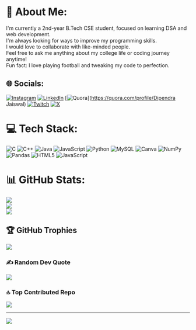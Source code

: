 # 💫 About Me:
I'm currently a 2nd-year B.Tech CSE student, focused on learning DSA and web development.<br>I'm always looking for ways to improve my programming skills.<br>I would love to collaborate with like-minded people.<br>Feel free to ask me anything about my college life or coding journey anytime!<br>Fun fact: I love playing football and tweaking my code to perfection.


## 🌐 Socials:
[![Instagram](https://img.shields.io/badge/Instagram-%23E4405F.svg?logo=Instagram&logoColor=white)](https://instagram.com/dipendra.dev_) [![LinkedIn](https://img.shields.io/badge/LinkedIn-%230077B5.svg?logo=linkedin&logoColor=white)](https://linkedin.com/in/www.linkedin.com/in/dipendra-jaiswal-b0ba4327b) [![Quora](https://img.shields.io/badge/Quora-%23B92B27.svg?logo=Quora&logoColor=white)](https://quora.com/profile/Dipendra Jaiswal) [![Twitch](https://img.shields.io/badge/Twitch-%239146FF.svg?logo=Twitch&logoColor=white)](https://twitch.tv/chatwhizkid) [![X](https://img.shields.io/badge/X-black.svg?logo=X&logoColor=white)](https://x.com/Dipendra2004) 

# 💻 Tech Stack:
![C](https://img.shields.io/badge/c-%2300599C.svg?style=for-the-badge&logo=c&logoColor=white) ![C++](https://img.shields.io/badge/c++-%2300599C.svg?style=for-the-badge&logo=c%2B%2B&logoColor=white) ![Java](https://img.shields.io/badge/java-%23ED8B00.svg?style=for-the-badge&logo=openjdk&logoColor=white) ![JavaScript](https://img.shields.io/badge/javascript-%23323330.svg?style=for-the-badge&logo=javascript&logoColor=%23F7DF1E) ![Python](https://img.shields.io/badge/python-3670A0?style=for-the-badge&logo=python&logoColor=ffdd54) ![MySQL](https://img.shields.io/badge/mysql-4479A1.svg?style=for-the-badge&logo=mysql&logoColor=white) ![Canva](https://img.shields.io/badge/Canva-%2300C4CC.svg?style=for-the-badge&logo=Canva&logoColor=white) ![NumPy](https://img.shields.io/badge/numpy-%23013243.svg?style=for-the-badge&logo=numpy&logoColor=white) ![Pandas](https://img.shields.io/badge/pandas-%23150458.svg?style=for-the-badge&logo=pandas&logoColor=white) ![HTML5](https://img.shields.io/badge/html5-%23E34F26.svg?style=for-the-badge&logo=html5&logoColor=white) ![JavaScript](https://img.shields.io/badge/javascript-%23323330.svg?style=for-the-badge&logo=javascript&logoColor=%23F7DF1E)
# 📊 GitHub Stats:
![](https://github-readme-stats.vercel.app/api?username=Dipendra2004&theme=dark&hide_border=false&include_all_commits=false&count_private=false)<br/>
![](https://github-readme-streak-stats.herokuapp.com/?user=Dipendra2004&theme=dark&hide_border=false)<br/>
![](https://github-readme-stats.vercel.app/api/top-langs/?username=Dipendra2004&theme=dark&hide_border=false&include_all_commits=false&count_private=false&layout=compact)

## 🏆 GitHub Trophies
![](https://github-profile-trophy.vercel.app/?username=Dipendra2004&theme=radical&no-frame=false&no-bg=true&margin-w=4)

### ✍️ Random Dev Quote
![](https://quotes-github-readme.vercel.app/api?type=horizontal&theme=radical)

### 🔝 Top Contributed Repo
![](https://github-contributor-stats.vercel.app/api?username=Dipendra2004&limit=5&theme=dark&combine_all_yearly_contributions=true)

---
[![](https://visitcount.itsvg.in/api?id=Dipendra2004&icon=0&color=0)](https://visitcount.itsvg.in)

<!-- Proudly created with GPRM ( https://gprm.itsvg.in ) -->

